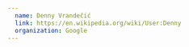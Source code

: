 ```yaml
---
  name: Denny Vrandečić
  link: https://en.wikipedia.org/wiki/User:Denny
  organization: Google
---
```

